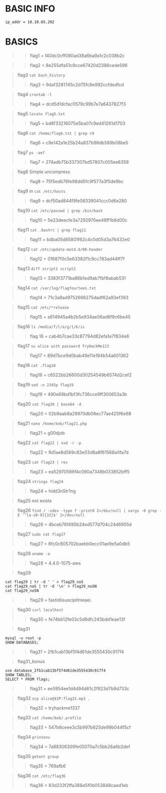 # BASIC INFO

```
ip_addr = 10.10.65.202

```

# BASICS

>> flag1 = f40dc0cff080ad38a6ba9a1c2c038b2c

>> flag2 = 8e255dfa51c9cce67420d2386cede596

> flag3 `cat bash_history`
>> flag3 = 9daf3281745c2d75fc6e992ccfdedfcd

> flag4 `crontab -l`
>> flag4 = dcd5d1dcfac0578c99b7e7a6437827f3

> flag5 `locate flag5.txt`
>> flag5 = bd8f33216075e5ba07c9ed41261d1703

> flag6 `cat /home/flag6.txt | grep c9`
>> flag6 = c9e142a1e25b24a837b98db589b08be5

> flag7 `ps -aef`
>> flag7 = 274adb75b337307bd57807c005ee6358

> flag8 Simple uncompress
>> flag8 = 75f5edb76fe98dd5fc9f577a3f5de9bc

> flag9 in `cat /etc/hosts`
>> flag9 = dcf50ad844f9fe06339041ccc0d6e280

> flag10 `cat /etc/passwd | grep /bin/bash`
>> flag10 = 5e23deecfe3a7292970ee48ff1b6d00c

> flag11 `cat .bashrc | grep flag11`
>> flag11 = b4ba05d85801f62c4c0d05d3a76432e0

> flag12 `cat /etc/update-motd.d/00-header`
>> flag12 = 01687f0c5e63382f1c9cc783ad44ff7f

> flag13 `diff script1 script2`
>> flag13 = 3383f3771ba86b1ed9ab7fbf8abab531

> flag14 `cat /var/log/flagfourteen.txt`
>> flag14 = 71c3a8ad9752666275dadf62a93ef393

> flag15 `cat /etc/*release`
>> flag15 = a914945a4b2b5e934ae06ad6f9c6be45

>flag16 `ls /media/f/l/a/g/1/6/is`
>> flag 16 = cab4b7cae33c87794d82efa1e7f834e6

> flag17 `su alice with password TryHackMe123`
>> flag17 = 89d7bce9d0bab49e11e194b54a601362

> flag18 `cat .flag18`
>> flag18 = c6522bb26600d30254549b6574d2cef2

> flag19 `sed -n 2345p flag19`
>> flag19 = 490e69bd1bf3fc736cce9ff300653a3b

> flag20 `cat flag20 | base64 -d`
>> flag20 = 02b9aab8a29970db08ec77ae425f6e68

> flag21 `nano /home/bob/flag21.php`
>> flag21 = g00djob

> flag22 `cat flag22 | xxd -r -p`
>> flag22  = 9d1ae8d569c83e03d8a8f61568a0fa7d

> flag23 `cat flag23 | rev`
>> flag23 = ea52970566f4c090a7348b033852bff5

> flag24 `strings flag24`
>> flag24 = hidd3nStr1ng

> flag25 not exists

> flag26 `find / -xdev -type f -print0 2>/dev/null | xargs -0 grep -E '^[a-z0-9]{32}$' 2>/dev/null`
>> flag26 = 4bceb76f490b24ed577d704c24d6955d

> flag27 `sudo cat flag27`
>> flag27 = 6fc0c805702baebb0ecc01ae9e5a0db5

> flag28 `uname -a`
>> flag28 = 4.4.0-1075-aws

> flag29
```
cat flag29 | tr -d ' ' > flag29_noS
cat flag29_noS | tr -d '\n' > flag29_noSN
cat flag29_noSN
```
>> flag29 = fastidiisuscipitmeaei.

> flag30 `curl localhost`
>> flag30 = fe74bb12fe03c5d8dfc245bdd1eae13f

> flag31 
```
mysql -u root -p
SHOW DATABASES;
```
>> flag31 = 2fb1cab13bf5f4d61de3555430c917f4

> flag31_bonus 
```
use database_2fb1cab13bf5f4d61de3555430c917f4
SHOW TABLES;
SELECT * FROM flags;
```
>> flag31 = ee5954ee1d4d94d61c2f823d7b9d733c

> flag32 `scp alice@$IP:flag32.mp3 .`
>> flag32 = tryhackme1337

> flag33 `cat /home/bob/.profile`
>> flag33 = 547b6ceee3c5b997b625de99b044f5cf

> flag34 `printenv`
>> flag34 = 7a88306309fe05070a7c5bb26a6b2def

> flag35 `getent group`
>> flag35 = 769afb6

> flag36 `cat /etc/flag36`
>> flag36 = 83d233f2ffa388e5f0b053848caed1eb

```